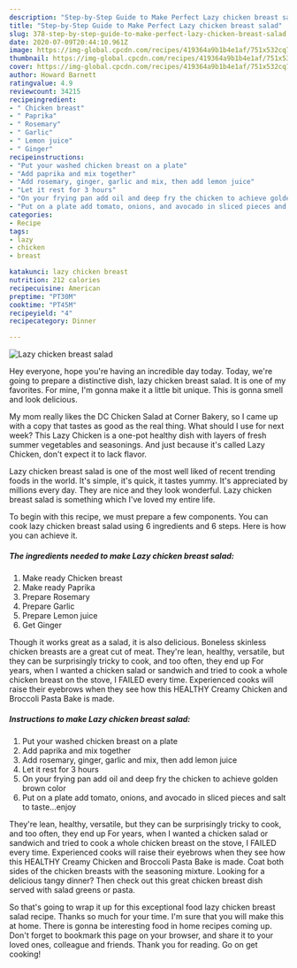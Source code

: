 ```yaml
---
description: "Step-by-Step Guide to Make Perfect Lazy chicken breast salad"
title: "Step-by-Step Guide to Make Perfect Lazy chicken breast salad"
slug: 378-step-by-step-guide-to-make-perfect-lazy-chicken-breast-salad
date: 2020-07-09T20:44:10.961Z
image: https://img-global.cpcdn.com/recipes/419364a9b1b4e1af/751x532cq70/lazy-chicken-breast-salad-recipe-main-photo.jpg
thumbnail: https://img-global.cpcdn.com/recipes/419364a9b1b4e1af/751x532cq70/lazy-chicken-breast-salad-recipe-main-photo.jpg
cover: https://img-global.cpcdn.com/recipes/419364a9b1b4e1af/751x532cq70/lazy-chicken-breast-salad-recipe-main-photo.jpg
author: Howard Barnett
ratingvalue: 4.9
reviewcount: 34215
recipeingredient:
- " Chicken breast"
- " Paprika"
- " Rosemary"
- " Garlic"
- " Lemon juice"
- " Ginger"
recipeinstructions:
- "Put your washed chicken breast on a plate"
- "Add paprika and mix together"
- "Add rosemary, ginger, garlic and mix, then add lemon juice"
- "Let it rest for 3 hours"
- "On your frying pan add oil and deep fry the chicken to achieve golden brown color"
- "Put on a plate add tomato, onions, and avocado in sliced pieces and salt to taste...enjoy"
categories:
- Recipe
tags:
- lazy
- chicken
- breast

katakunci: lazy chicken breast 
nutrition: 212 calories
recipecuisine: American
preptime: "PT30M"
cooktime: "PT45M"
recipeyield: "4"
recipecategory: Dinner

---
```



![Lazy chicken breast salad](https://img-global.cpcdn.com/recipes/419364a9b1b4e1af/751x532cq70/lazy-chicken-breast-salad-recipe-main-photo.jpg)

Hey everyone, hope you're having an incredible day today. Today, we're going to prepare a distinctive dish, lazy chicken breast salad. It is one of my favorites. For mine, I'm gonna make it a little bit unique. This is gonna smell and look delicious.

My mom really likes the DC Chicken Salad at Corner Bakery, so I came up with a copy that tastes as good as the real thing. What should I use for next week? This Lazy Chicken is a one-pot healthy dish with layers of fresh summer vegetables and seasonings. And just because it&#39;s called Lazy Chicken, don&#39;t expect it to lack flavor.

Lazy chicken breast salad is one of the most well liked of recent trending foods in the world. It's simple, it's quick, it tastes yummy. It's appreciated by millions every day. They are nice and they look wonderful. Lazy chicken breast salad is something which I've loved my entire life.


To begin with this recipe, we must prepare a few components. You can cook lazy chicken breast salad using 6 ingredients and 6 steps. Here is how you can achieve it.

<!--inarticleads1-->

##### The ingredients needed to make Lazy chicken breast salad:

1. Make ready  Chicken breast
1. Make ready  Paprika
1. Prepare  Rosemary
1. Prepare  Garlic
1. Prepare  Lemon juice
1. Get  Ginger


Though it works great as a salad, it is also delicious. Boneless skinless chicken breasts are a great cut of meat. They&#39;re lean, healthy, versatile, but they can be surprisingly tricky to cook, and too often, they end up For years, when I wanted a chicken salad or sandwich and tried to cook a whole chicken breast on the stove, I FAILED every time. Experienced cooks will raise their eyebrows when they see how this HEALTHY Creamy Chicken and Broccoli Pasta Bake is made. 

<!--inarticleads2-->

##### Instructions to make Lazy chicken breast salad:

1. Put your washed chicken breast on a plate
1. Add paprika and mix together
1. Add rosemary, ginger, garlic and mix, then add lemon juice
1. Let it rest for 3 hours
1. On your frying pan add oil and deep fry the chicken to achieve golden brown color
1. Put on a plate add tomato, onions, and avocado in sliced pieces and salt to taste...enjoy


They&#39;re lean, healthy, versatile, but they can be surprisingly tricky to cook, and too often, they end up For years, when I wanted a chicken salad or sandwich and tried to cook a whole chicken breast on the stove, I FAILED every time. Experienced cooks will raise their eyebrows when they see how this HEALTHY Creamy Chicken and Broccoli Pasta Bake is made. Coat both sides of the chicken breasts with the seasoning mixture. Looking for a delicious tangy dinner? Then check out this great chicken breast dish served with salad greens or pasta. 

So that's going to wrap it up for this exceptional food lazy chicken breast salad recipe. Thanks so much for your time. I'm sure that you will make this at home. There is gonna be interesting food in home recipes coming up. Don't forget to bookmark this page on your browser, and share it to your loved ones, colleague and friends. Thank you for reading. Go on get cooking!
